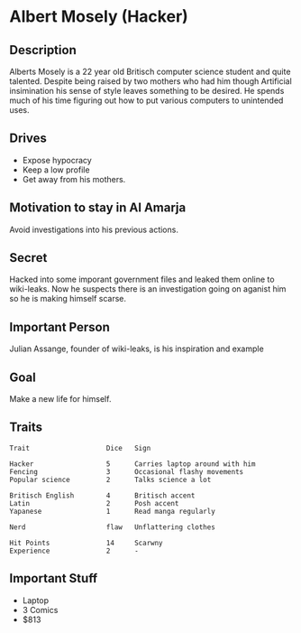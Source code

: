 Albert Mosely (Hacker)
======================

Description
-----------

Alberts Mosely is a 22 year old Britisch computer science student and
quite talented. Despite being raised by two mothers who had him though
Artificial insimination his sense of style leaves something to be
desired. He spends much of his time figuring out how to put various
computers to unintended uses.

Drives
------

- Expose hypocracy
- Keep a low profile
- Get away from his mothers.

Motivation to stay in Al Amarja
-------------------------------

Avoid investigations into his previous actions.

Secret
------

Hacked into some imporant government files and leaked them online to
wiki-leaks. Now he suspects there is an investigation going on aganist
him so he is making himself scarse.

Important Person
----------------

Julian Assange, founder of wiki-leaks, is his inspiration and example

Goal
----

Make a new life for himself.

Traits
------

    Trait                   Dice   Sign

    Hacker                  5      Carries laptop around with him
    Fencing                 3      Occasional flashy movements
    Popular science         2      Talks science a lot
    
    Britisch English        4      Britisch accent
    Latin                   2      Posh accent
    Yapanese                1      Read manga regularly

    Nerd                    flaw   Unflattering clothes

    Hit Points              14     Scarwny 
    Experience              2      -

Important Stuff
---------------

- Laptop
- 3 Comics
- $813










